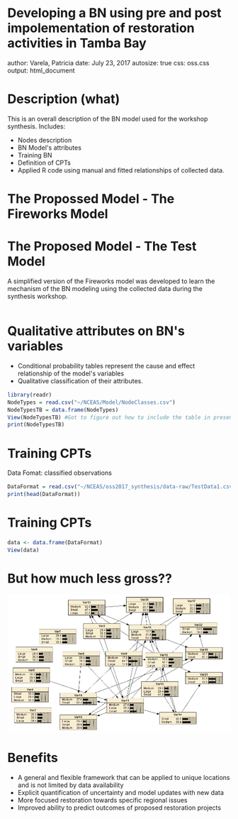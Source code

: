 Developing a BN using pre and post impolementation of restoration activities in Tamba Bay
========================================================
author: Varela, Patricia
date: July 23, 2017
autosize: true
css: oss.css
output: html_document

Description (what)
========================================================
This is an overall description of the BN model used for the workshop synthesis.
Includes: 
* Nodes description
* BN Model's attributes
* Training BN
* Definition of CPTs
* Applied R code using manual and fitted relationships of collected data.

The Propossed Model - The Fireworks Model
========================================================


The Proposed Model - The Test Model
========================================================
A simplified version of the Fireworks model was developed to learn the mechanism of the BN modeling using the collected data during the synthesis workshop.

```r


```




Qualitative attributes on BN's variables
========================================================
* Conditional probability tables represent the cause and effect relationship of the model's variables 
* Qualitative classification of their attributes. 

```r
library(readr)
NodeTypes = read.csv("~/NCEAS/Model/NodeClasses.csv")
NodeTypesTB = data.frame(NodeTypes)
View(NodeTypesTB) #Got to figure out how to include the table in presentation from the script
print(NodeTypesTB)

```



Training CPTs
========================================================
Data Fomat: classified observations

```r
DataFormat = read.csv("~/NCEAS/oss2017_synthesis/data-raw/TestData1.csv") 
print(head(DataFormat))


```


Training CPTs
========================================================

```r
data <- data.frame(DataFormat)
View(data)


```


But how much less gross??
========================================================
![](prop_pres-figure/network.png)

Benefits
=============

* A general and flexible framework that can be applied to unique locations and is not limited by data availability
* Explicit quantification of uncertainty and model updates with new data
* More focused restoration towards specific regional issues
* Improved ability to predict outcomes of proposed restoration projects

